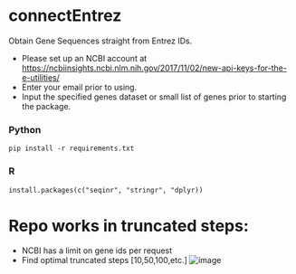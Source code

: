 # connectEntrez
Obtain Gene Sequences straight from Entrez IDs.  

* Please set up an NCBI account at https://ncbiinsights.ncbi.nlm.nih.gov/2017/11/02/new-api-keys-for-the-e-utilities/
* Enter your email prior to using.
* Input the specified genes dataset or small list of genes prior to starting the package.

### Python
```
pip install -r requirements.txt
```

### R
```
install.packages(c("seqinr", "stringr", "dplyr))
```


# Repo works in truncated steps: 
- NCBI has a limit on gene ids per request
- Find optimal truncated steps [10,50,100,etc.]
![image](https://github.com/Dwalczyk19/connectEntrez/assets/92831596/2131bc75-1c89-4b41-b30f-b13862e6b9b4)
